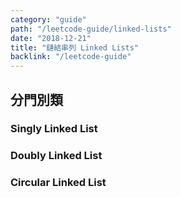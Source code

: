 ```yaml
---
category: "guide"
path: "/leetcode-guide/linked-lists"
date: "2018-12-21"
title: "鏈結串列 Linked Lists"
backlink: "/leetcode-guide"
---
```


## 分門別類

### Singly Linked List

<display linked-list single
    data='["test 1", "test 2", "test 3\ntest 4", "test 5", "test 514"]'>
</display>

### Doubly Linked List

### Circular Linked List

